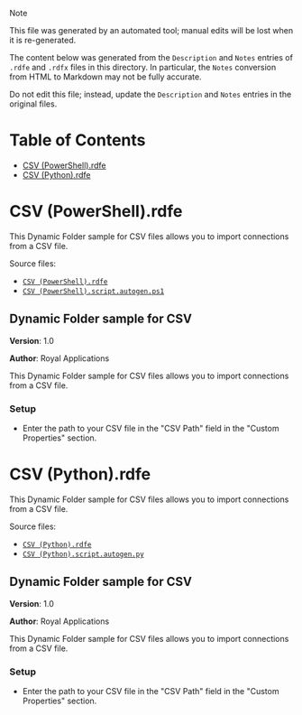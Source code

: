 > [!NOTE]
>
> This file was generated by an automated tool; manual edits will be lost when it is re-generated.
>
> The content below was generated from the `Description` and `Notes` entries of `.rdfe` and `.rdfx` files in this directory.
> In particular, the `Notes` conversion from HTML to Markdown may not be fully accurate.
>
> Do not edit this file; instead, update the `Description` and `Notes` entries in the original files.

# Table of Contents

- [CSV (PowerShell).rdfe](#toc-CSV-PowerShell-rdfe)
- [CSV (Python).rdfe](#toc-CSV-Python-rdfe)

# <a name="toc-CSV-PowerShell-rdfe"></a> CSV (PowerShell).rdfe

This Dynamic Folder sample for CSV files allows you to import connections from a CSV file.

Source files:

- [`CSV (PowerShell).rdfe`](./CSV%20%28PowerShell%29.rdfe)
- [`CSV (PowerShell).script.autogen.ps1`](./CSV%20%28PowerShell%29.script.autogen.ps1)

## **Dynamic Folder sample for CSV**

**Version**: 1.0

**Author**: Royal Applications

This Dynamic Folder sample for CSV files allows you to import connections from a CSV file.

### **Setup**

- Enter the path to your CSV file in the "CSV Path" field in the "Custom Properties" section.

# <a name="toc-CSV-Python-rdfe"></a> CSV (Python).rdfe

This Dynamic Folder sample for CSV files allows you to import connections from a CSV file.

Source files:

- [`CSV (Python).rdfe`](./CSV%20%28Python%29.rdfe)
- [`CSV (Python).script.autogen.py`](./CSV%20%28Python%29.script.autogen.py)

## **Dynamic Folder sample for CSV**

**Version**: 1.0

**Author**: Royal Applications

This Dynamic Folder sample for CSV files allows you to import connections from a CSV file.

### **Setup**

- Enter the path to your CSV file in the "CSV Path" field in the "Custom Properties" section.

